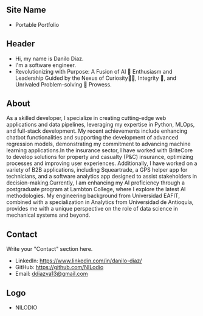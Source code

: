## Site Name
- Portable Portfolio

## Header
- Hi, my name is Danilo Diaz. 
- I'm a software engineer.
- Revolutionizing with Purpose: A Fusion of AI 🤖 Enthusiasm and Leadership Guided by the Nexus of Curiosity👨‍💻, Integrity 🤝, and Unrivaled Problem-solving 🚀 Prowess.

## About
As a skilled developer, I specialize in creating cutting-edge web applications and data pipelines, leveraging my expertise in Python, MLOps, and full-stack development. My recent achievements include enhancing chatbot functionalities and supporting the development of advanced regression models, demonstrating my commitment to advancing machine learning applications.In the insurance sector, I have worked with BriteCore to develop solutions for property and casualty (P&C) insurance, optimizing processes and improving user experiences. Additionally, I have worked on a variety of B2B applications, including Squeartrade, a GPS helper app for technicians, and a software analytics app designed to assist stakeholders in decision-making.Currently, I am enhancing my AI proficiency through a postgraduate program at Lambton College, where I explore the latest AI methodologies. My engineering background from Universidad EAFIT, combined with a specialization in Analytics from Universidad de Antioquía, provides me with a unique perspective on the role of data science in mechanical systems and beyond.


## Contact
Write your "Contact" section here.
- LinkedIn: https://www.linkedin.com/in/danilo-diaz/
- GitHub: https://github.com/NILodio
- Email: ddiazva13@gmail.com

## Logo
- NILODIO